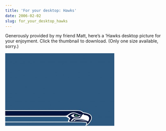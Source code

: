```yaml
---
title: 'For your desktop: Hawks'
date: 2006-02-02
slug: for_your_desktop_hawks
---
```

<p>Generously provided by my friend Matt, here&#8217;s a &#8216;Hawks desktop picture for your enjoyment. Click the thumbnail to download. (Only one size available, sorry.)</p>

<p><a href="/assets/img/HawksBG_thumb.jpg" onclick="window.open('/assets/img/HawksBG.jpg','popup','width=1295,height=869,scrollbars=no,resizable=yes,toolbar=no,directories=no,location=no,menubar=no,status=no,left=0,top=0'); return false"><img src="/assets/img/HawksBG_thumb.jpg" width="350" height="233" alt="Seahawks desktop picture"  /></a></p>